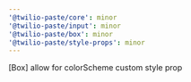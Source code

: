 ```yaml
---
'@twilio-paste/core': minor
'@twilio-paste/input': minor
'@twilio-paste/box': minor
'@twilio-paste/style-props': minor
---
```


[Box] allow for colorScheme custom style prop
